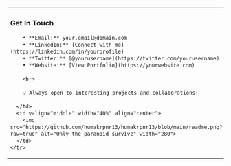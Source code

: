 <table align="center">
  <tbody>
    <tr>
      <td valign="middle" width="60%">
        <h3>Get In Touch</h3>
        
        • **Email:** your.email@domain.com  
        • **LinkedIn:** [Connect with me](https://linkedin.com/in/yourprofile)  
        • **Twitter:** [@yourusername](https://twitter.com/yourusername)  
        • **Website:** [View Portfolio](https://yourwebsite.com)  
        
        <br>
        
        💡 Always open to interesting projects and collaborations!
        
      </td>
      <td valign="middle" width="40%" align="center">
        <img src="https://github.com/humakrpnr13/humakrpnr13/blob/main/readme.png?raw=true" alt="Only the paranoid survive" width="280">
      </td>
    </tr>
  </tbody>
</table>
